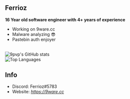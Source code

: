 ## Ferrioz

**16 Year old software engineer with 4+ years of experience**

- Working on 9ware.cc
- Malware analyzing 😎
- Pastebin auth enjoyer<br>
######
![9pvp's GitHub stats](https://github-readme-stats.vercel.app/api?username=9pvp&theme=discord_old_blurple&show_icons=false)
<br>
![Top Languages](https://github-readme-stats.vercel.app/api/top-langs/?username=9pvp&theme=discord_old_blurple&show_icons=false)
## Info
 - Discord: Ferrioz#5783
 - Website: *https://9ware.cc*
